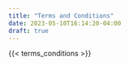 ```yaml
---
title: "Terms and Conditions"
date: 2023-05-10T16:14:20-04:00
draft: true
---
```

{{< terms_conditions >}}
